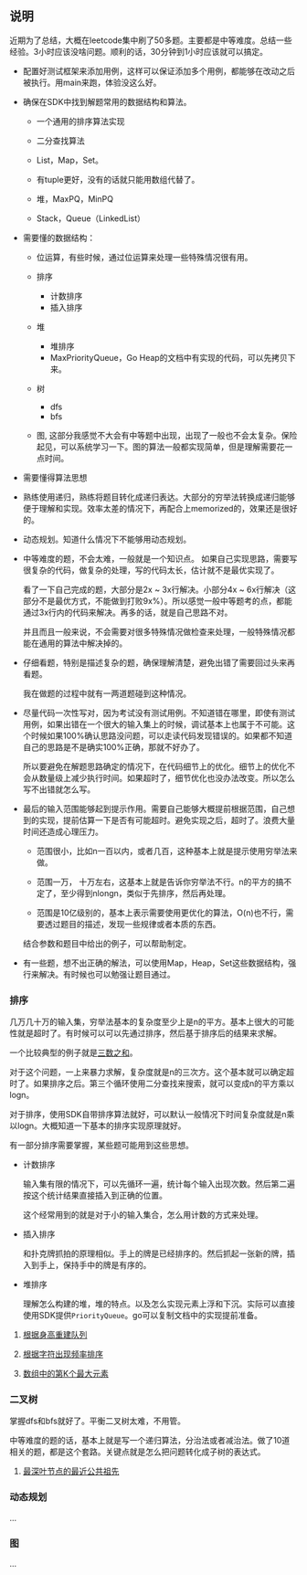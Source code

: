 ## 说明

近期为了总结，大概在leetcode集中刷了50多题。主要都是中等难度。总结一些经验。3小时应该没啥问题。顺利的话，30分钟到1小时应该就可以搞定。

- 配置好测试框架来添加用例，这样可以保证添加多个用例，都能够在改动之后被执行。用main来跑，体验没这么好。

- 确保在SDK中找到解题常用的数据结构和算法。

  - 一个通用的排序算法实现

  - 二分查找算法

  - List，Map，Set。

  - 有tuple更好，没有的话就只能用数组代替了。

  - 堆，MaxPQ，MinPQ

  - Stack，Queue（LinkedList）

- 需要懂的数据结构：
  - 位运算，有些时候，通过位运算来处理一些特殊情况很有用。
  - 排序
    - 计数排序
    - 插入排序
  - 堆
    - 堆排序
    - MaxPriorityQueue，Go Heap的文档中有实现的代码，可以先拷贝下来。

  - 树

    - dfs
    - bfs

  - 图, 这部分我感觉不大会有中等题中出现，出现了一般也不会太复杂。保险起见，可以系统学习一下。图的算法一般都实现简单，但是理解需要花一点时间。

- 需要懂得算法思想

 - 熟练使用递归，熟练将题目转化成递归表达。大部分的穷举法转换成递归能够便于理解和实现。效率太差的情况下，再配合上memorized的，效果还是很好的。

 - 动态规划。知道什么情况下不能够用动态规划。

- 中等难度的题，不会太难，一般就是一个知识点。 如果自己实现思路，需要写很复杂的代码，做复杂的处理，写的代码太长，估计就不是最优实现了。

  看了一下自己完成的题，大部分是2x ~ 3x行解决。小部分4x ~ 6x行解决（这部分不是最优方式，不能做到打败9x%）。所以感觉一般中等题考的点，都能通过3x行内的代码来解决。再多的话，就是自己思路不对。

  并且而且一般来说，不会需要对很多特殊情况做检查来处理，一般特殊情况都能在通用的算法中解决掉的。

- 仔细看题，特别是描述复杂的题，确保理解清楚，避免出错了需要回过头来再看题。

  我在做题的过程中就有一两道题碰到这种情况。

- 尽量代码一次性写对，因为考试没有测试用例。不知道错在哪里，即使有测试用例，如果出错在一个很大的输入集上的时候，调试基本上也属于不可能。这个时候如果100%确认思路没问题，可以走读代码发现错误的。如果都不知道自己的思路是不是确实100%正确，那就不好办了。

  所以要避免在解题思路确定的情况下，在代码细节上的优化。细节上的优化不会从数量级上减少执行时间。如果超时了，细节优化也没办法改变。所以怎么写不出错就怎么写。

- 最后的输入范围能够起到提示作用。需要自己能够大概提前根据范围，自己想到的实现，提前估算一下是否有可能超时。避免实现之后，超时了。浪费大量时间还造成心理压力。

  - 范围很小，比如n一百以内，或者几百，这种基本上就是提示使用穷举法来做。

  - 范围一万， 十万左右，这基本上就是告诉你穷举法不行。n的平方的搞不定了，至少得到nlongn，类似于先排序，然后再处理。

  - 范围是10亿级别的，基本上表示需要使用更优化的算法，O(n)也不行，需要透过题目的描述，发现一些规律或者本质的东西。

  结合参数和题目中给出的例子，可以帮助制定。

- 有一些题，想不出正确的解法，可以使用Map，Heap，Set这些数据结构，强行来解决。有时候也可以勉强让题目通过。



### 排序

几万几十万的输入集，穷举法基本的复杂度至少上是n的平方。基本上很大的可能性就是超时了。有时候可以可以先通过排序，然后基于排序后的结果来求解。

一个比较典型的例子就是[三数之和](https://leetcode-cn.com/problems/3sum/submissions/)。

对于这个问题，一上来暴力求解，复杂度就是n的三次方。这个基本就可以确定超时了。如果排序之后。第三个循环使用二分查找来搜索，就可以变成n的平方乘以logn。

对于排序，使用SDK自带排序算法就好，可以默认一般情况下时间复杂度就是n乘以logn。大概知道一下基本的排序实现原理就好。

有一部分排序需要掌握，某些题可能用到这些思想。

- 计数排序

  输入集有限的情况下，可以先循环一遍，统计每个输入出现次数。然后第二遍按这个统计结果直接插入到正确的位置。

  这个经常用到的就是对于小的输入集合，怎么用计数的方式来处理。

- 插入排序

  和扑克牌抓拍的原理相似。手上的牌是已经排序的。然后抓起一张新的牌，插入到手上，保持手中的牌是有序的。

- 堆排序

  理解怎么构建的堆，堆的特点。以及怎么实现元素上浮和下沉。实际可以直接使用SDK提供`PriorityQueue`。go可以复制文档中的实现提前准备。


1. [根据身高重建队列](https://leetcode-cn.com/problems/queue-reconstruction-by-height/)

2. [根据字符出现频率排序](https://leetcode-cn.com/problems/sort-characters-by-frequency/submissions/)

1. [数组中的第K个最大元素](https://leetcode-cn.com/problems/kth-largest-element-in-an-array/submissions/)


### 二叉树

掌握dfs和bfs就好了。平衡二叉树太难，不用管。

中等难度的题的话，基本上就是写一个递归算法，分治法或者减治法。做了10道相关的题，都是这个套路。关键点就是怎么把问题转化成子树的表达式。

1. [最深叶节点的最近公共祖先](https://leetcode-cn.com/problems/lowest-common-ancestor-of-deepest-leaves/submissions/)

### 动态规划

...

### 图

...
